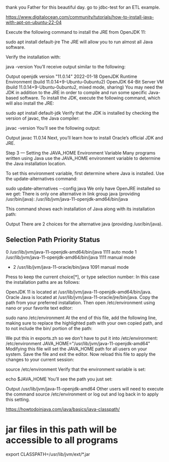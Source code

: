 thank you Father for this beautiful day.
go to jdbc-test for an ETL example.

https://www.digitalocean.com/community/tutorials/how-to-install-java-with-apt-on-ubuntu-22-04

Execute the following command to install the JRE from OpenJDK 11:

sudo apt install default-jre
The JRE will allow you to run almost all Java software.

Verify the installation with:

java -version
You’ll receive output similar to the following:

Output
openjdk version "11.0.14" 2022-01-18
OpenJDK Runtime Environment (build 11.0.14+9-Ubuntu-0ubuntu2)
OpenJDK 64-Bit Server VM (build 11.0.14+9-Ubuntu-0ubuntu2, mixed mode, sharing)
You may need the JDK in addition to the JRE in order to compile and run some specific Java-based software. To install the JDK, execute the following command, which will also install the JRE:

sudo apt install default-jdk
Verify that the JDK is installed by checking the version of javac, the Java compiler:

javac -version
You’ll see the following output:

Output
javac 11.0.14
Next, you’ll learn how to install Oracle’s official JDK and JRE.


Step 3 — Setting the JAVA_HOME Environment Variable
Many programs written using Java use the JAVA_HOME environment variable to determine the Java installation location.

To set this environment variable, first determine where Java is installed. Use the update-alternatives command:

sudo update-alternatives --config java
We only have OpenJRE installed so we get: 
There is only one alternative in link group java (providing /usr/bin/java): /usr/lib/jvm/java-11-openjdk-amd64/bin/java

This command shows each installation of Java along with its installation path:

Output
There are 2 choices for the alternative java (providing /usr/bin/java).

  Selection    Path                                         Priority   Status
------------------------------------------------------------
  0            /usr/lib/jvm/java-11-openjdk-amd64/bin/java   1111      auto mode
  1            /usr/lib/jvm/java-11-openjdk-amd64/bin/java   1111      manual mode
* 2            /usr/lib/jvm/java-11-oracle/bin/java          1091      manual mode

Press <enter> to keep the current choice[*], or type selection number:
In this case the installation paths are as follows:

OpenJDK 11 is located at /usr/lib/jvm/java-11-openjdk-amd64/bin/java.
Oracle Java is located at /usr/lib/jvm/java-11-oracle/jre/bin/java.
Copy the path from your preferred installation. Then open /etc/environment using nano or your favorite text editor:

sudo nano /etc/environment
At the end of this file, add the following line, making sure to replace the highlighted path with your own copied path, and to not include the bin/ portion of the path:

We put this in exports.zh so we don't have to put it into /etc/environment:
/etc/environment
JAVA_HOME="/usr/lib/jvm/java-11-openjdk-amd64"
Modifying this file will set the JAVA_HOME path for all users on your system.
Save the file and exit the editor.
Now reload this file to apply the changes to your current session:

source /etc/environment
Verify that the environment variable is set:

echo $JAVA_HOME
You’ll see the path you just set:

Output
/usr/lib/jvm/java-11-openjdk-amd64
Other users will need to execute the command source /etc/environment or log out and log back in to apply this setting.

https://howtodoinjava.com/java/basics/java-classpath/
# jar files in this path will be accessible to all programs
export CLASSPATH=/usr/lib/jvm/ext/*.jar


